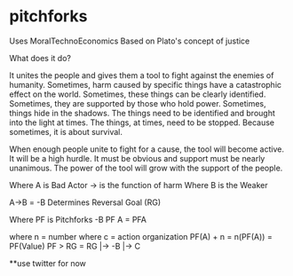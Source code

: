 # pitchforks
Uses MoralTechnoEconomics
Based on Plato's concept of justice

What does it do?

It unites the people and gives them a tool to fight against the enemies of humanity. Sometimes, harm caused by specific things have a catastrophic effect on the world.  Sometimes, these things can be clearly identified.  Sometimes, they are supported by those who hold power.  Sometimes, things hide in the shadows.  The things need to be identified and brought into the light at times.  The things, at times, need to be stopped.  Because sometimes, it is about survival.   

When enough people unite to fight for a cause, the tool will become active.  It will be a high hurdle.  It must be obvious and support must be nearly unanimous.  The power of the tool will grow with the support of the people.

Where A is Bad Actor
-> is the function of harm
Where B is the Weaker

A->B = -B Determines Reversal Goal (RG)

Where PF is Pitchforks
-B PF A = PFA

where n = number
where c = action organization
PF(A) + n = n(PF(A)) = PF(Value)
PF > RG = RG |-> -B
             |-> C


**use twitter for now





